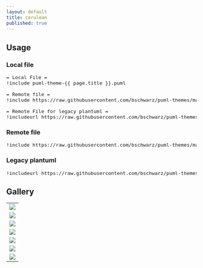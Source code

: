 ```yaml
---
layout: default
title: cerulean
published: true
---
```

## Usage
### Local file

<pre style="font-size: .8rem;">
= Local File =
!include puml-theme-{{ page.title }}.puml

= Remote file =
!include https://raw.githubusercontent.com/bschwarz/puml-themes/master/themes/{{ page.title }}/puml-theme-{{ page.title }}.puml

= Remote File for legacy plantuml =
!includeurl https://raw.githubusercontent.com/bschwarz/puml-themes/master/themes/{{ page.title }}/puml-theme-{{ page.title }}.puml
</pre>

### Remote file

<pre style="font-size: .8rem;">!include https://raw.githubusercontent.com/bschwarz/puml-themes/master/themes/{{ page.title }}/puml-theme-{{ page.title }}.puml</pre>

### Legacy plantuml

<pre style="font-size: .8rem;">!includeurl https://raw.githubusercontent.com/bschwarz/puml-themes/master/themes/{{ page.title }}/puml-theme-{{ page.title }}.puml</pre>


## Gallery
<table style="width: 100%">
    <tr>
        <td>
            <img src="activity-ex.svg">
        </td>
    </tr>
    <tr>
        <td>
            <img src="class-ex.svg">
        </td>
    </tr>
   <tr>
        <td>
            <img src="component-ex.svg">
        </td> 
    </tr>
    <tr>
        <td>
            <img src="sequence-ex.svg">
        </td>
    </tr>
   <tr>
        <td>
            <img src="usecase-ex.svg">
        </td>
    </tr>
    <tr>
        <td>
            <img src="state-ex.svg">
        </td>
    </tr>
    <tr>
        <td>
            <img src="object-ex.svg">
        </td>
    </tr>
</table>
